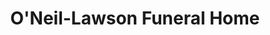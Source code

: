 ---
title: "O'Neil-Lawson Funeral Home"
url: /corbin/oneil-lawson-funeral-home/
shop: Bestattungen
---